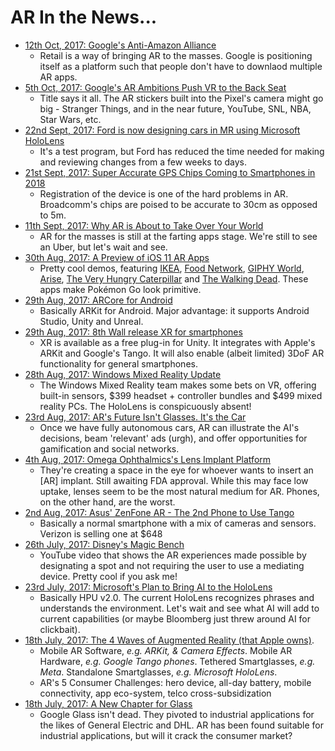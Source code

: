 # AR In the News...
* [12th Oct, 2017: Google's Anti-Amazon Alliance](https://www.recode.net/2017/10/12/16464132/google-target-retailers-amazon-walmart-assistant-alexa-home-echo-augmented-reality)
  * Retail is a way of bringing AR to the masses. Google is positioning itself as a platform such that people don't have to downlaod multiple AR apps.
* [5th Oct, 2017: Google's AR Ambitions Push VR to the Back Seat](https://www.engadget.com/2017/10/05/google-ar-ambitions/)
  * Title says it all. The AR stickers built into the Pixel's camera might go big - Stranger Things, and in the near future, YouTube, SNL, NBA, Star Wars, etc. 
* [22nd Sept, 2017: Ford is now designing cars in MR using Microsoft HoloLens](https://techcrunch.com/2017/09/22/ford-is-now-designing-cars-in-mixed-reality-using-microsoft-hololens/?ncid=rss&utm_source=feedburner&utm_medium=feed&utm_campaign=Feed%3A+Techcrunch+%28TechCrunch%29)
  * It's a test program, but Ford has reduced the time needed for making and reviewing changes from a few weeks to days.
* [21st Sept, 2017: Super Accurate GPS Chips Coming to Smartphones in 2018](https://spectrum.ieee.org/tech-talk/semiconductors/design/superaccurate-gps-chips-coming-to-smartphones-in-2018)
  * Registration of the device is one of the hard problems in AR. Broadcomm's chips are poised to be accurate to 30cm as opposed to 5m.
* [11th Sept, 2017: Why AR is About to Take Over Your World](https://www.buzzfeed.com/alexkantrowitz/why-augmented-reality-is-about-take-over-your-world?utm_term=.jy0ePAlxNz#.tbjv38zLZB)
  * AR for the masses is still at the farting apps stage. We're still to see an Uber, but let's wait and see.
* [30th Aug, 2017: A Preview of iOS 11 AR Apps](https://techcrunch.com/2017/08/29/a-preview-of-the-first-wave-of-ar-apps-coming-to-iphones/)
  * Pretty cool demos, featuring [IKEA](https://youtu.be/qQZIzbuymrw), [Food Network](https://youtu.be/diwT51QDEpY), [GIPHY World](https://youtu.be/0adc0oCKKKI), [Arise](https://youtu.be/mK2dJAsCjGI), [The Very Hungry Caterpillar](https://youtu.be/TJ3yL_7asmA) and [The Walking Dead](https://youtu.be/ImC8BPP_xBA). These apps make Pokémon Go look primitive.
* [29th Aug, 2017: ARCore for Android](https://developers.google.com/ar/)
  * Basically ARKit for Android. Major advantage: it supports Android Studio, Unity and Unreal.
* [29th Aug, 2017: 8th Wall release XR for smartphones](https://techcrunch.com/2017/08/28/8th-wall-wants-to-put-awesome-ar-experiences-on-more-smartphones/)
  * XR is available as a free plug-in for Unity. It integrates with Apple's ARKit and Google's Tango. It will also enable (albeit limited) 3DoF AR functionality for general smartphones.
* [28th Aug, 2017: Windows Mixed Reality Update](https://blogs.windows.com/windowsexperience/2017/08/28/windows-mixed-reality-holiday-update/)
  * The Windows Mixed Reality team makes some bets on VR, offering built-in sensors, $399 headset + controller bundles and $499 mixed reality PCs. The HoloLens is conspicuously absent!
* [23rd Aug, 2017: AR's Future Isn't Glasses. It's the Car](https://venturebeat.com/2017/08/23/ar-will-drive-the-evolution-of-automated-cars/)
  * Once we have fully autonomous cars, AR can illustrate the AI's decisions, beam 'relevant' ads (urgh), and offer opportunities for gamification and social networks.
* [4th Aug, 2017: Omega Ophthalmics's Lens Implant Platform](https://techcrunch.com/2017/08/04/ophthalmics-is-an-eye-implant-with-the-power-of-continuous-ar/)
   * They're creating a space in the eye for whoever wants to insert an [AR] implant. Still awaiting FDA approval. While this may face low uptake, lenses seem to be the most natural medium for AR. Phones, on the other hand, are the worst.
* [2nd Aug, 2017: Asus' ZenFone AR - The 2nd Phone to Use Tango](https://www.theverge.com/circuitbreaker/2017/8/2/16087732/asus-zenfone-ar-google-tango-daydream-verizon-preorder-pricing)
    * Basically a normal smartphone with a mix of cameras and sensors. Verizon is selling one at $648
* [26th July, 2017: Disney's Magic Bench](https://www.youtube.com/watch?v=JnLk2_Xbr90)
    * YouTube video that shows the AR experiences made possible by designating a spot and not requiring the user to use a mediating device. Pretty cool if you ask me!
* [23rd July, 2017: Microsoft's Plan to Bring AI to the HoloLens](https://www.bloomberg.com/news/articles/2017-07-24/quest-for-ai-leadership-pushes-microsoft-further-into-chip-development)
   * Basically HPU v2.0. The current HoloLens recognizes phrases and understands the environment. Let's wait and see what AI will add to current capabilities (or maybe Bloomberg just threw around AI for clickbait).
* [18th July, 2017: The 4 Waves of Augmented Reality (that Apple owns)](https://techcrunch.com/2017/07/18/the-four-waves-of-augmented-reality-that-apple-owns/).
   * Mobile AR Software, *e.g. ARKit, & Camera Effects*. Mobile AR Hardware, *e.g. Google Tango phones*. Tethered Smartglasses, *e.g. Meta*. Standalone Smartglasses, *e.g. Microsoft HoloLens*.
   * AR's 5 Consumer Challenges: hero device, all-day battery, mobile connectivity, app eco-system, telco cross-subsidization
* [18th July, 2017: A New Chapter for Glass](https://blog.x.company/a-new-chapter-for-glass-c7875d40bf24)
    * Google Glass isn't dead. They pivoted to industrial applications for the likes of General Electric and DHL. AR has been found suitable for industrial applications, but will it crack the consumer market?
